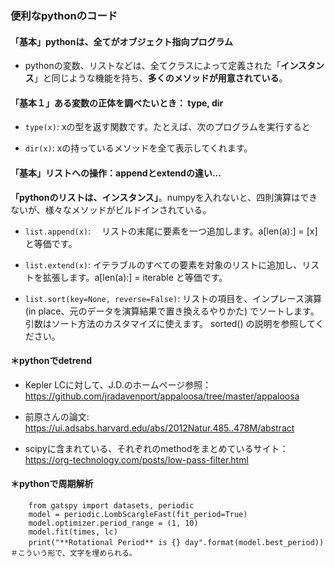 
### 便利なpythonのコード

#### 「基本」pythonは、全てがオブジェクト指向プログラム  
- pythonの変数、リストなどは、全てクラスによって定義された「**インスタンス**」と同じような機能を持ち、**多くのメソッドが用意されている**。


#### 「基本１」ある変数の正体を調べたいとき： type, dir

- `type(x)`: xの型を返す関数です。たとえば、次のプログラムを実行すると  

- `dir(x)`: xの持っているメソッドを全て表示してくれます。


#### 「基本」リストへの操作：appendとextendの違い...
**「pythonのリストは、インスタンス」**。numpyを入れないと、四則演算はできないが、様々なメソッドがビルドインされている。  

- `list.append(x)`: 　リストの末尾に要素を一つ追加します。a[len(a):] = [x] と等価です。

- `list.extend(x)`: イテラブルのすべての要素を対象のリストに追加し、リストを拡張します。a[len(a):] = iterable と等価です。

- `list.sort(key=None, reverse=False)`: リストの項目を、インプレース演算 (in place、元のデータを演算結果で置き換えるやりかた) でソートします。引数はソート方法のカスタマイズに使えます。 sorted() の説明を参照してください。


#### ＊pythonでdetrend
- Kepler LCに対して、J.D.のホームページ参照： https://github.com/jradavenport/appaloosa/tree/master/appaloosa

- 前原さんの論文: https://ui.adsabs.harvard.edu/abs/2012Natur.485..478M/abstract

- scipyに含まれている、それぞれのmethodをまとめているサイト： https://org-technology.com/posts/low-pass-filter.html


#### ＊pythonで周期解析
```
    from gatspy import datasets, periodic
    model = periodic.LombScargleFast(fit_period=True)
    model.optimizer.period_range = (1, 10)
    model.fit(times, lc)
    print("**Rotational Period** is {} day".format(model.best_period))　＃こういう形で、文字を埋められる。
```
